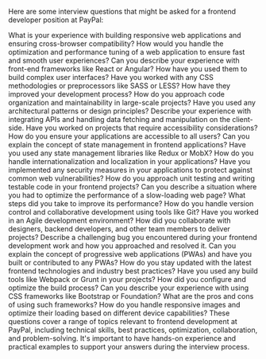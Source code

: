 Here are some interview questions that might be asked for a frontend developer position at PayPal:

What is your experience with building responsive web applications and ensuring cross-browser compatibility?
How would you handle the optimization and performance tuning of a web application to ensure fast and smooth user experiences?
Can you describe your experience with front-end frameworks like React or Angular? How have you used them to build complex user interfaces?
Have you worked with any CSS methodologies or preprocessors like SASS or LESS? How have they improved your development process?
How do you approach code organization and maintainability in large-scale projects? Have you used any architectural patterns or design principles?
Describe your experience with integrating APIs and handling data fetching and manipulation on the client-side.
Have you worked on projects that require accessibility considerations? How do you ensure your applications are accessible to all users?
Can you explain the concept of state management in frontend applications? Have you used any state management libraries like Redux or MobX?
How do you handle internationalization and localization in your applications?
Have you implemented any security measures in your applications to protect against common web vulnerabilities?
How do you approach unit testing and writing testable code in your frontend projects?
Can you describe a situation where you had to optimize the performance of a slow-loading web page? What steps did you take to improve its performance?
How do you handle version control and collaborative development using tools like Git?
Have you worked in an Agile development environment? How did you collaborate with designers, backend developers, and other team members to deliver projects?
Describe a challenging bug you encountered during your frontend development work and how you approached and resolved it.
Can you explain the concept of progressive web applications (PWAs) and have you built or contributed to any PWAs?
How do you stay updated with the latest frontend technologies and industry best practices?
Have you used any build tools like Webpack or Grunt in your projects? How did you configure and optimize the build process?
Can you describe your experience with using CSS frameworks like Bootstrap or Foundation? What are the pros and cons of using such frameworks?
How do you handle responsive images and optimize their loading based on different device capabilities?
These questions cover a range of topics relevant to frontend development at PayPal, including technical skills, best practices, optimization, collaboration, and problem-solving. It's important to have hands-on experience and practical examples to support your answers during the interview process.